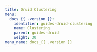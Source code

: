 ```yaml
---
title: Druid Clustering
menu:
  docs_{{ .version }}:
    identifier: guides-druid-clustering
    name: Clustering
    parent: guides-druid
    weight: 30
menu_name: docs_{{ .version }}
---
```

